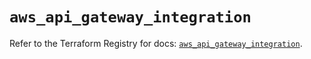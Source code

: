 # `aws_api_gateway_integration`

Refer to the Terraform Registry for docs: [`aws_api_gateway_integration`](https://registry.terraform.io/providers/hashicorp/aws/5.32.1/docs/resources/api_gateway_integration).
